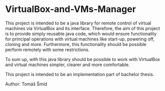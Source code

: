 # VirtualBox-and-VMs-Manager

This project is intended to be a java library for remote control of virtual machines via VirtualBox and its interface. Therefore, the aim of this project is to provide simply reusable java code, which would ensure functionality for principal operations with virtual machines like start-up, powering off, cloning and more. Furthermore, this functionality should be possible perform remotely with some restrictions.

To sum up, with this java library should be possible to work with VirtualBox and virtual machines simpler, clearer and more comfortable.

This project is intended to be an implementation part of bachelor thesis.

Author: Tomáš Šmíd
